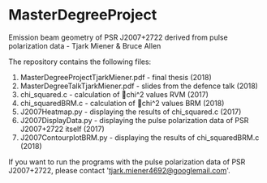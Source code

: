 # MasterDegreeProject

Emission beam geometry of PSR J2007+2722 derived from pulse polarization data - Tjark Miener & Bruce Allen

The repository contains the following files:
1) MasterDegreeProjectTjarkMiener.pdf - final thesis (2018)
2) MasterDegreeTalkTjarkMiener.pdf - slides from the defence talk (2018)
3) chi_squared.c - calculation of chi^2 values RVM (2017)
4) chi_squaredBRM.c - calculation of chi^2 values BRM (2018)
5) J2007Heatmap.py - displaying the results of chi_squared.c (2017)
6) J2007DisplayData.py - displaying the pulse polarization data of  PSR J2007+2722 itself (2017)
7) J2007ContourplotBRM.py - displaying the results of chi_squaredBRM.c (2018)

If you want to run the programs with the pulse polarization data of  PSR J2007+2722, please contact 'tjark.miener4692@googlemail.com'.
